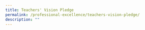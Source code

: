 ```yaml
---
title: Teachers' Vision Pledge
permalink: /professional-excellence/teachers-vision-pledge/
description: ""
---
```

